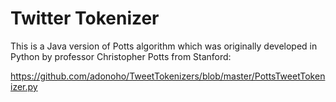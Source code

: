 **Twitter Tokenizer**
=====================

This is a Java version of Potts algorithm which was originally developed in Python by professor 
Christopher Potts from Stanford:

https://github.com/adonoho/TweetTokenizers/blob/master/PottsTweetTokenizer.py
